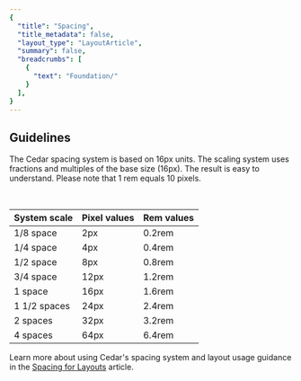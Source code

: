 ```yaml
---
{
  "title": "Spacing",
  "title_metadata": false,
  "layout_type": "LayoutArticle",
  "summary": false,
  "breadcrumbs": [
    {
      "text": "Foundation/"
    }
  ],
}
---
```



## Guidelines


The Cedar spacing system is based on 16px units. The scaling system uses fractions and multiples of the base size (16px). The result is easy to understand. Please note that 1 rem equals 10 pixels.

<br>

| System scale        | Pixel values        | Rem values        |
| :------------------ | :------------------ | :---------------- |
| 1/8 space           | 2px                 | 0.2rem            |
| 1/4 space           | 4px                 | 0.4rem            |
| 1/2 space           | 8px                 | 0.8rem            |
| 3/4 space           | 12px                | 1.2rem            |
| 1 space             | 16px                | 1.6rem            |
| 1  1/2  spaces      | 24px                | 2.4rem            |
| 2 spaces            | 32px                | 3.2rem            |
| 4 spaces            | 64px                | 6.4rem            |

Learn more about using Cedar's spacing system and layout usage guidance in the [Spacing for Layouts](../../layout/spacing) article.
